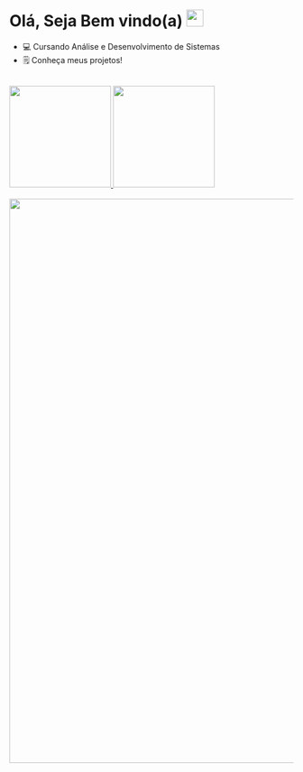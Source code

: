 # Olá, Seja Bem vindo(a) <img src="https://media2.giphy.com/media/v1.Y2lkPTc5MGI3NjExYm8zMnJ0YXlpcmhnbXQ2Y3lyOXNtcnRpMndhOHY0dDg0NWNjZWVoZyZlcD12MV9pbnRlcm5hbF9naWZfYnlfaWQmY3Q9cw/xUPGcfEAZhlZXCZrbi/giphy.gif" width="30px">

- 💻 Cursando Análise e Desenvolvimento de Sistemas
- 🗒️ Conheça meus projetos!

<br>
<div>
<a href="https://github.com/camsste">
<img loading="lazy" height="180em" src="https://github-readme-stats.vercel.app/api/top-langs/?username=gabrielsantiag0&layout=compact&langs_count=7&theme=dracula"/>
<img loading="lazy" height="180em" src="https://github-readme-stats.vercel.app/api?username=gabrielsantiag0&show_icons=true&theme=dracula&include_all_commits=true&count_private=true"/>
</div>

<br>
<img src="https://media2.giphy.com/media/v1.Y2lkPTc5MGI3NjExZ2ZiYWptcjdpczlvbmp5dG4zcXNpc2l6djRieWhzNDZ6eW1xNHpoMiZlcD12MV9pbnRlcm5hbF9naWZfYnlfaWQmY3Q9Zw/VbnUQpnihPSIgIXuZv/giphy.gif
" width="1000px"> 

